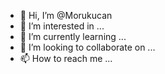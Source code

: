 - 👋 Hi, I’m @Morukucan
- 👀 I’m interested in ...
- 🌱 I’m currently learning ...
- 💞️ I’m looking to collaborate on ...
- 📫 How to reach me ...

<!---
Morukucan/Morukucan is a ✨ special ✨ repository because its `README.md` (this file) appears on your GitHub profile.
You can click the Preview link to take a look at your changes.
--->
